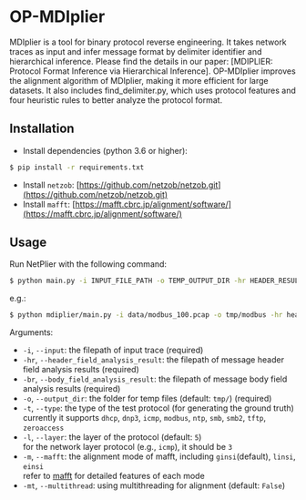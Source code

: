 # OP-MDIplier

MDIplier is a tool for binary protocol reverse engineering. It takes network traces as input and infer message format by delimiter identifier and hierarchical inference. Please find the details in our paper: [MDIPLIER: Protocol Format Inference via Hierarchical Inference].
OP-MDIplier improves the alignment algorithm of MDIplier, making it more efficient for large datasets. It also includes find_delimiter.py, which uses protocol features and four heuristic rules to better analyze the protocol format.

## Installation
- Install dependencies (python 3.6 or higher):
```bash
$ pip install -r requirements.txt
```
- Install `netzob`: [https://github.com/netzob/netzob.git](https://github.com/netzob/netzob.git)
- Install `mafft`: [https://mafft.cbrc.jp/alignment/software/](https://mafft.cbrc.jp/alignment/software/)

## Usage

Run NetPlier with the following command:
```bash
$ python main.py -i INPUT_FILE_PATH -o TEMP_OUTPUT_DIR -hr HEADER_RESULTS -br BODY_RESULTS [Other Options]
```
e.g.:
```bash
$ python mdiplier/main.py -i data/modbus_100.pcap -o tmp/modbus -hr header_results/modbus_100.out -br body_results/modbus_100.out 
```
Arguments:
- `-i`, `--input`: the filepath of input trace (required)
- `-hr`, `--header_field_analysis_result`: the filepath of message header field analysis results (required)
- `-br`, `--body_field_analysis_result`: the filepath of message body field analysis results (required)
- `-o`, `--output_dir`: the folder for temp files (default: `tmp/`) (required)
- `-t`, `--type`: the type of the test protocol (for generating the ground truth)  
currently it supports `dhcp`, `dnp3`, `icmp`, `modbus`, `ntp`, `smb`, `smb2`, `tftp`, `zeroaccess`
- `-l`, `--layer`: the layer of the protocol (default: `5`)  
for the network layer protocol (e.g., `icmp`), it should be `3`
- `-m`, `--mafft`: the alignment mode of mafft, including `ginsi`(default), `linsi`, `einsi`  
refer to [mafft](https://mafft.cbrc.jp/alignment/software/algorithms/algorithms.html) for detailed features of each mode
- `-mt`, `--multithread`: using multithreading for alignment (default: `False`)
